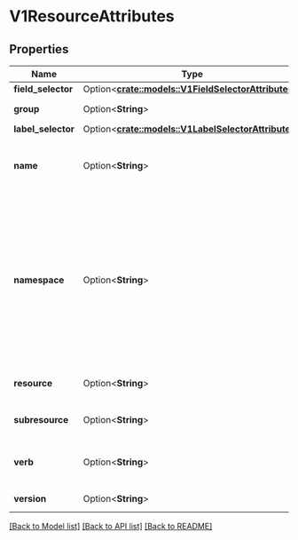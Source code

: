 # V1ResourceAttributes

## Properties

Name | Type | Description | Notes
------------ | ------------- | ------------- | -------------
**field_selector** | Option<[**crate::models::V1FieldSelectorAttributes**](v1.FieldSelectorAttributes.md)> |  | [optional]
**group** | Option<**String**> | Group is the API Group of the Resource.  \"*\" means all. | [optional]
**label_selector** | Option<[**crate::models::V1LabelSelectorAttributes**](v1.LabelSelectorAttributes.md)> |  | [optional]
**name** | Option<**String**> | Name is the name of the resource being requested for a \"get\" or deleted for a \"delete\". \"\" (empty) means all. | [optional]
**namespace** | Option<**String**> | Namespace is the namespace of the action being requested.  Currently, there is no distinction between no namespace and all namespaces \"\" (empty) is defaulted for LocalSubjectAccessReviews \"\" (empty) is empty for cluster-scoped resources \"\" (empty) means \"all\" for namespace scoped resources from a SubjectAccessReview or SelfSubjectAccessReview | [optional]
**resource** | Option<**String**> | Resource is one of the existing resource types.  \"*\" means all. | [optional]
**subresource** | Option<**String**> | Subresource is one of the existing resource types.  \"\" means none. | [optional]
**verb** | Option<**String**> | Verb is a kubernetes resource API verb, like: get, list, watch, create, update, delete, proxy.  \"*\" means all. | [optional]
**version** | Option<**String**> | Version is the API Version of the Resource.  \"*\" means all. | [optional]

[[Back to Model list]](../README.md#documentation-for-models) [[Back to API list]](../README.md#documentation-for-api-endpoints) [[Back to README]](../README.md)


